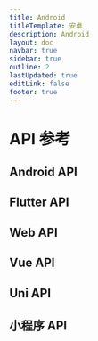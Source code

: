 ```yaml
---
title: Android
titleTemplate: 安卓
description: Android
layout: doc
navbar: true
sidebar: true
outline: 2
lastUpdated: true
editLink: false
footer: true
---
```


# API 参考

## Android API


## Flutter API

## Web API

## Vue API

## Uni API

## 小程序 API
